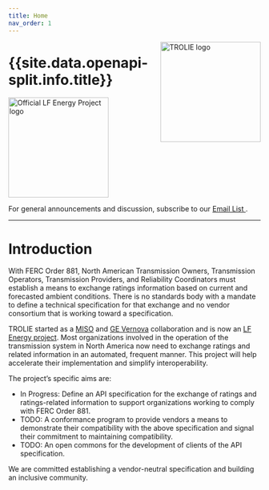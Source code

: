 ```yaml
---
title: Home
nav_order: 1
---
```



<img alt="TROLIE logo" src="https://artwork.lfenergy.org/projects/trolie/icon/color/TROLIE-icon-color.svg" width="200" style="float:right"/>

# {{site.data.openapi-split.info.title}}


<a href="https://lfenergy.org/projects/trolie/">
  <img alt="Official LF Energy Project logo" src="https://artwork.lfenergy.org/other/lf-energy-project/horizontal/color/lf-energy-project-horizontal-color.png" width="200" />
</a>

For general announcements and discussion, subscribe to our [Email List <i class="fa-solid fa-envelope"></i>](https://lists.lfenergy.org/g/trolie-general).

***

# Introduction

With FERC Order 881, North American Transmission Owners, Transmission Operators, Transmission Providers, and Reliability Coordinators must establish a means to exchange ratings information based on current and forecasted ambient conditions. There is no standards body with a mandate to define a technical specification for that exchange and no vendor consortium that is working toward a specification.

TROLIE started as a [MISO](https://www.misoenergy.org/) and [GE Vernova](https://www.gevernova.com/) collaboration and is now an [LF Energy project](https://lfenergy.org/projects/trolie/). Most organizations involved in the operation of the transmission system in North America now need to exchange ratings and related information in an automated, frequent manner. This project will help accelerate their implementation and simplify interoperability.

The project’s specific aims are:

* <i class="fa-solid fa-hammer"></i> In Progress: Define an API specification for the exchange of ratings and ratings-related information to support organizations working to comply with FERC Order 881.
* <i class="fa-solid fa-calendar-check"></i> TODO: A conformance program to provide vendors a means to demonstrate their compatibility with the above specification and signal their commitment to maintaining compatibility.
* <i class="fa-solid fa-calendar-check"></i> TODO: An open commons for the development of clients of the API specification.


We are committed establishing a vendor-neutral specification and building an inclusive community.
